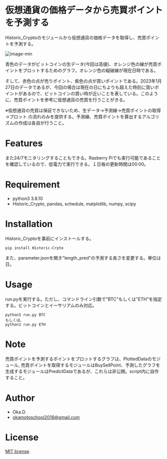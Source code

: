 # 仮想通貨の価格データから売買ポイントを予測する
 
Historic_Cryptoのモジュールから仮想通貨の価格データを取得し、売買ポイントを予測する。

![image-min](https://user-images.githubusercontent.com/49944765/215109759-fee2651d-5ff8-49ae-b96a-ade72ba1e83a.gif)

青色のデータがビットコインの生データ(今回は高値)、オレンジ色の線が売買ポイントをプロットするためのグラフ。オレンジ色の縦破線が現在日時である。

そして、赤色の点が売りポイント、紫色の点が買いポイントである。2023年1月27日のデータであるが、今回の場合は現在の日にちよりも超えた時刻に買いポイントがあるので、ビットコインの買い時が近いことを表している。このように、売買ポイントを参考に仮想通貨の売買を行うことがきる。

※仮想通貨の売買は保証できないため、生データ→予測線→売買ポイントの取得→プロット の流れのみを提供する。予測線、売買ポイントを算出するアルゴリズムの作成は各自が行うこと。
 
# Features

また24/7モニタリングすることもできる。Rasberry Piでも実行可能であることを確認しているので、低電力で実行できる。１日毎の更新時間は00:00。
 
# Requirement
 
* python3 3.8.10
* Historic_Crypto, pandas, schedule, matplotlib, numpy, scipy

# Installation

Historic_Cryptoを事前にインストールする。
```
pip install Historic-Crpto
```
また、parameter.jsonを開き"length_pred"の予測する長さを変更する。単位は日。

# Usage
 
run.pyを実行する。ただし、コマンドライン引数で"BTC"もしくは"ETH"を指定する。ビットコインとイーサリアムのみ対応。
 
```
python3 run.py BTC
もしくは、
python3 run.py ETH
```
 
# Note
 
売買ポイントを予測するポイントをプロットするグラフは、PlottedDataのモジュール, 売買ポイントを取得するモジュールはBuySellPoint、予測したグラフを生成するモジュールはPredictDataであるが、これらは非公開。script内に自作すること。
 
# Author
 
* Oka.D.
* okamotoschool2018@gmail.com
 
# License
[MIT license](https://en.wikipedia.org/wiki/MIT_License).